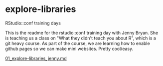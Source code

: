 # explore-libraries
RStudio::conf training days

This is the readme for the rstudio::conf training day with Jenny Bryan. She is teaching us a class on "What they didn't teach you about R", which is a git heavy course. As part of the course, we are learning how to enable github pages so we can make mini websites. Pretty cool/easy. 

[01_explore-libraries_jenny.md](01_explore-libraries_jenny.md)

